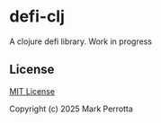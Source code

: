 # defi-clj

A clojure defi library. Work in progress


## License

[MIT License](./LICENSE)

Copyright (c) 2025 Mark Perrotta
